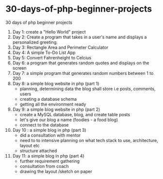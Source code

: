 # 30-days-of-php-beginner-projects
30 days of php beginner projects
1. Day 1: create a "Hello World" project
2. Day 2: Create a program that takes in a user's name and displays a personalized greeting.
3. Day 3: Rectangle Area and Perimeter Calculator
4. Day 4: A simple To-Do List App
5. Day 5: Convert Fahrenheight to Celcius
6. Day 6: a program that generates random quotes and displays on the screen
7. Day 7: a simple program that generates random numbers between 1 to 200
8. Day 8: a simple blog website in php (part 1)
   - planning, determining data the blog shall store i.e posts, comments, users
   - creating a database schema
   - getting all the environment ready
9. Day 9: a simple blog website in php (part 2)
    - create a MySQL database, blog, and create table posts
    - let's give our blog a name (foodies - a food blog)
    - connect to the database
10. Day 10 : a simple blog in php (part 3)
    - did a consultation with mentor
    - need to to intensive planning on what tech stack to use, architecture, layout etc
    - structure attached
11. Day 11: a simple blog in php (part 4)
    - further requirement gathering
    - consultation from coach
    - drawing the layout /sketch on paper